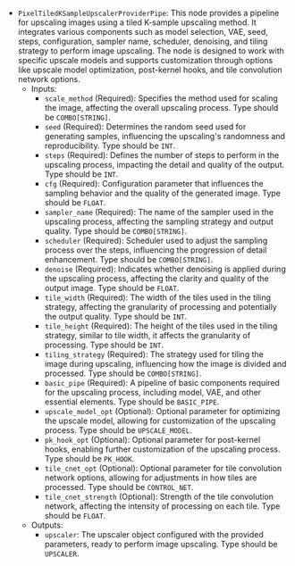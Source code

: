- `PixelTiledKSampleUpscalerProviderPipe`: This node provides a pipeline for upscaling images using a tiled K-sample upscaling method. It integrates various components such as model selection, VAE, seed, steps, configuration, sampler name, scheduler, denoising, and tiling strategy to perform image upscaling. The node is designed to work with specific upscale models and supports customization through options like upscale model optimization, post-kernel hooks, and tile convolution network options.
    - Inputs:
        - `scale_method` (Required): Specifies the method used for scaling the image, affecting the overall upscaling process. Type should be `COMBO[STRING]`.
        - `seed` (Required): Determines the random seed used for generating samples, influencing the upscaling's randomness and reproducibility. Type should be `INT`.
        - `steps` (Required): Defines the number of steps to perform in the upscaling process, impacting the detail and quality of the output. Type should be `INT`.
        - `cfg` (Required): Configuration parameter that influences the sampling behavior and the quality of the generated image. Type should be `FLOAT`.
        - `sampler_name` (Required): The name of the sampler used in the upscaling process, affecting the sampling strategy and output quality. Type should be `COMBO[STRING]`.
        - `scheduler` (Required): Scheduler used to adjust the sampling process over the steps, influencing the progression of detail enhancement. Type should be `COMBO[STRING]`.
        - `denoise` (Required): Indicates whether denoising is applied during the upscaling process, affecting the clarity and quality of the output image. Type should be `FLOAT`.
        - `tile_width` (Required): The width of the tiles used in the tiling strategy, affecting the granularity of processing and potentially the output quality. Type should be `INT`.
        - `tile_height` (Required): The height of the tiles used in the tiling strategy, similar to tile width, it affects the granularity of processing. Type should be `INT`.
        - `tiling_strategy` (Required): The strategy used for tiling the image during upscaling, influencing how the image is divided and processed. Type should be `COMBO[STRING]`.
        - `basic_pipe` (Required): A pipeline of basic components required for the upscaling process, including model, VAE, and other essential elements. Type should be `BASIC_PIPE`.
        - `upscale_model_opt` (Optional): Optional parameter for optimizing the upscale model, allowing for customization of the upscaling process. Type should be `UPSCALE_MODEL`.
        - `pk_hook_opt` (Optional): Optional parameter for post-kernel hooks, enabling further customization of the upscaling process. Type should be `PK_HOOK`.
        - `tile_cnet_opt` (Optional): Optional parameter for tile convolution network options, allowing for adjustments in how tiles are processed. Type should be `CONTROL_NET`.
        - `tile_cnet_strength` (Optional): Strength of the tile convolution network, affecting the intensity of processing on each tile. Type should be `FLOAT`.
    - Outputs:
        - `upscaler`: The upscaler object configured with the provided parameters, ready to perform image upscaling. Type should be `UPSCALER`.
